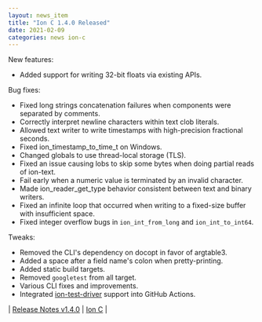```yaml
---
layout: news_item
title: "Ion C 1.4.0 Released"
date: 2021-02-09
categories: news ion-c
---
```

New features:

* Added support for writing 32-bit floats via existing APIs.

Bug fixes:

* Fixed long strings concatenation failures when components were separated by comments.
* Correctly interpret newline characters within text clob literals.
* Allowed text writer to write timestamps with high-precision fractional seconds.
* Fixed ion_timestamp_to_time_t on Windows.
* Changed globals to use thread-local storage (TLS).
* Fixed an issue causing lobs to skip some bytes when doing partial reads of ion-text.
* Fail early when a numeric value is terminated by an invalid character.
* Made ion_reader_get_type behavior consistent between text and binary writers.
* Fixed an infinite loop that occurred when writing to a fixed-size buffer with insufficient space.
* Fixed integer overflow bugs in `ion_int_from_long` and `ion_int_to_int64`.

Tweaks:

* Removed the CLI's dependency on docopt in favor of argtable3.
* Added a space after a field name's colon when pretty-printing.
* Added static build targets.
* Removed `googletest` from all target.
* Various CLI fixes and improvements.
* Integrated [ion-test-driver](https://github.com/amazon-ion/ion-test-driver) support into GitHub Actions.

| [Release Notes v1.4.0](https://github.com/amazon-ion/ion-c/releases/tag/v1.4.0) | [Ion C](https://github.com/amazon-ion/ion-c) |
